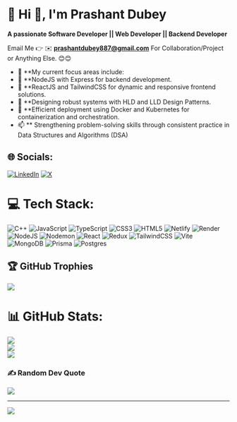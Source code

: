 # 💫 Hi 👋, I'm Prashant Dubey
**A passionate Software Developer || Web Developer || Backend Developer**

Email Me 👉 ✉️ **prashantdubey887@gmail.com** For Collaboration/Project or Anything Else. 😊😊

- 🔭 **My current focus areas include:
- 🌱 **NodeJS with Express for backend development.
- 👯 **ReactJS and TailwindCSS for dynamic and responsive frontend solutions.
- 🤔 **Designing robust systems with HLD and LLD Design Patterns.
- 💬 **Efficient deployment using Docker and Kubernetes for containerization and orchestration.
- 📫 ** Strengthening problem-solving skills through consistent practice in Data Structures and Algorithms (DSA)

  
## 🌐 Socials:
[![LinkedIn](https://img.shields.io/badge/LinkedIn-%230077B5.svg?logo=linkedin&logoColor=white)](https://linkedin.com/in/prashantdubey1z) [![X](https://img.shields.io/badge/X-black.svg?logo=X&logoColor=white)](https://x.com/ernestprashant) 

# 💻 Tech Stack:
![C++](https://img.shields.io/badge/c++-%2300599C.svg?style=flat&logo=c%2B%2B&logoColor=white) ![JavaScript](https://img.shields.io/badge/javascript-%23323330.svg?style=flat&logo=javascript&logoColor=%23F7DF1E) ![TypeScript](https://img.shields.io/badge/typescript-%23007ACC.svg?style=flat&logo=typescript&logoColor=white) ![CSS3](https://img.shields.io/badge/css3-%231572B6.svg?style=flat&logo=css3&logoColor=white) ![HTML5](https://img.shields.io/badge/html5-%23E34F26.svg?style=flat&logo=html5&logoColor=white) ![Netlify](https://img.shields.io/badge/netlify-%23000000.svg?style=flat&logo=netlify&logoColor=#00C7B7) ![Render](https://img.shields.io/badge/Render-%46E3B7.svg?style=flat&logo=render&logoColor=white) ![NodeJS](https://img.shields.io/badge/node.js-6DA55F?style=flat&logo=node.js&logoColor=white) ![Nodemon](https://img.shields.io/badge/NODEMON-%23323330.svg?style=flat&logo=nodemon&logoColor=%BBDEAD) ![React](https://img.shields.io/badge/react-%2320232a.svg?style=flat&logo=react&logoColor=%2361DAFB) ![Redux](https://img.shields.io/badge/redux-%23593d88.svg?style=flat&logo=redux&logoColor=white) ![TailwindCSS](https://img.shields.io/badge/tailwindcss-%2338B2AC.svg?style=flat&logo=tailwind-css&logoColor=white) ![Vite](https://img.shields.io/badge/vite-%23646CFF.svg?style=flat&logo=vite&logoColor=white) ![MongoDB](https://img.shields.io/badge/MongoDB-%234ea94b.svg?style=flat&logo=mongodb&logoColor=white) ![Prisma](https://img.shields.io/badge/Prisma-3982CE?style=flat&logo=Prisma&logoColor=white) ![Postgres](https://img.shields.io/badge/postgres-%23316192.svg?style=flat&logo=postgresql&logoColor=white)

## 🏆 GitHub Trophies
![](https://github-profile-trophy.vercel.app/?username=ErnestPrashant&theme=radical&no-frame=false&no-bg=true&margin-w=4)

# 📊 GitHub Stats:
![](https://github-readme-stats.vercel.app/api?username=ErnestPrashant&theme=react&hide_border=true&include_all_commits=true&count_private=false)<br/>
![](https://nirzak-streak-stats.vercel.app/?user=ErnestPrashant&theme=react&hide_border=true)<br/>
![](https://github-readme-stats.vercel.app/api/top-langs/?username=ErnestPrashant&theme=react&hide_border=true&include_all_commits=true&count_private=false&layout=compact)


### ✍️ Random Dev Quote
![](https://quotes-github-readme.vercel.app/api?type=horizontal&theme=radical)


---
[![](https://visitcount.itsvg.in/api?id=ErnestPrashant&icon=0&color=0)](https://visitcount.itsvg.in)

<!-- Proudly created with GPRM ( https://gprm.itsvg.in ) -->
